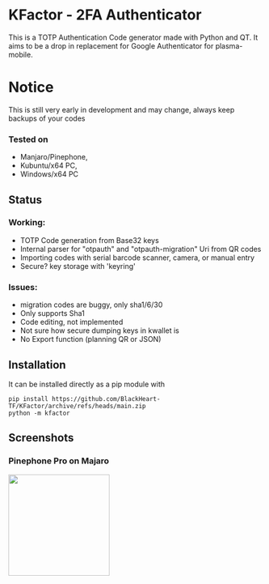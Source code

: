 KFactor - 2FA Authenticator
=============================
This is a TOTP Authentication Code generator made with Python and QT. It aims to be a drop in replacement for Google Authenticator for plasma-mobile.

# Notice
This is still very early in development and may change, always keep backups of your codes

### Tested on 
- Manjaro/Pinephone, 
- Kubuntu/x64 PC, 
- Windows/x64 PC

## Status
### Working:
- TOTP Code generation from Base32 keys
- Internal parser for "otpauth" and "otpauth-migration" Uri from QR codes
- Importing codes with serial barcode scanner, camera, or manual entry
- Secure? key storage with 'keyring'

### Issues:
- migration codes are buggy, only sha1/6/30
- Only supports Sha1
- Code editing, not implemented
- Not sure how secure dumping keys in kwallet is
- No Export function (planning QR or JSON)

## Installation
It can be installed directly as a pip module with
```
pip install https://github.com/BlackHeart-TF/KFactor/archive/refs/heads/main.zip
python -m kfactor
```

## Screenshots
### Pinephone Pro on Majaro
<img src="https://i.imgur.com/TXtywTF.png" width="200" />
